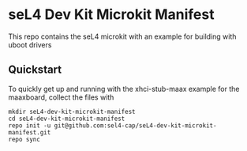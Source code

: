 # seL4 Dev Kit Microkit Manifest

This repo contains the seL4 microkit with an example for building with uboot drivers 

## Quickstart
To quickly get up and running with the xhci-stub-maax example for the
maaxboard, collect the files with

```
mkdir seL4-dev-kit-microkit-manifest
cd seL4-dev-kit-microkit-manifest
repo init -u git@github.com:sel4-cap/seL4-dev-kit-microkit-manifest.git
repo sync
```